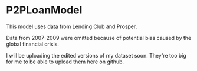 # P2PLoanModel

This model uses data from Lending Club and Prosper.

Data from 2007-2009 were omitted because of potential bias caused by the global financial crisis.

I will be uploading the edited versions of my dataset soon. They're too big for me to be able to upload them here on github.
